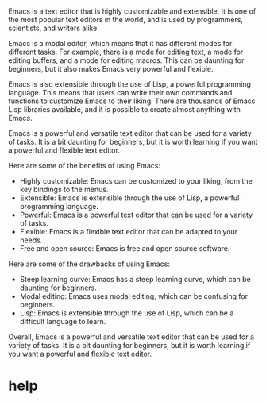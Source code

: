 # 

Emacs is a text editor that is highly customizable and extensible. It is one of the most popular text editors in the world, and is used by programmers, scientists, and writers alike.

Emacs is a modal editor, which means that it has different modes for different tasks. For example, there is a mode for editing text, a mode for editing buffers, and a mode for editing macros. This can be daunting for beginners, but it also makes Emacs very powerful and flexible.

Emacs is also extensible through the use of Lisp, a powerful programming language. This means that users can write their own commands and functions to customize Emacs to their liking. There are thousands of Emacs Lisp libraries available, and it is possible to create almost anything with Emacs.

Emacs is a powerful and versatile text editor that can be used for a variety of tasks. It is a bit daunting for beginners, but it is worth learning if you want a powerful and flexible text editor.

Here are some of the benefits of using Emacs:

* Highly customizable: Emacs can be customized to your liking, from the key bindings to the menus.
* Extensible: Emacs is extensible through the use of Lisp, a powerful programming language.
* Powerful: Emacs is a powerful text editor that can be used for a variety of tasks.
* Flexible: Emacs is a flexible text editor that can be adapted to your needs.
* Free and open source: Emacs is free and open source software.

Here are some of the drawbacks of using Emacs:

* Steep learning curve: Emacs has a steep learning curve, which can be daunting for beginners.
* Modal editing: Emacs uses modal editing, which can be confusing for beginners.
* Lisp: Emacs is extensible through the use of Lisp, which can be a difficult language to learn.

Overall, Emacs is a powerful and versatile text editor that can be used for a variety of tasks. It is a bit daunting for beginners, but it is worth learning if you want a powerful and flexible text editor.




# help 

```

```
              
